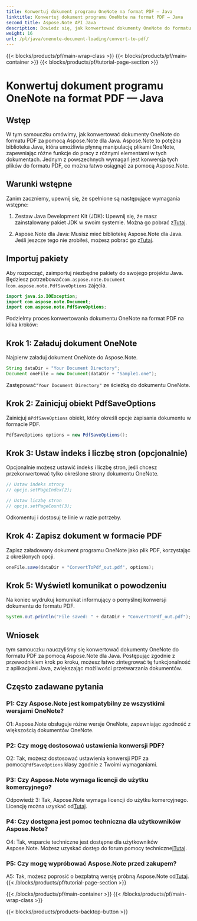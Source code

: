```yaml
---
title: Konwertuj dokument programu OneNote na format PDF — Java
linktitle: Konwertuj dokument programu OneNote na format PDF — Java
second_title: Aspose.Note API Java
description: Dowiedz się, jak konwertować dokumenty OneNote do formatu PDF przy użyciu Aspose.Note dla Java. Zwiększ swoje możliwości przetwarzania dokumentów dzięki temu przewodnikowi krok po kroku.
weight: 16
url: /pl/java/onenote-document-loading/convert-to-pdf/
---
```


{{< blocks/products/pf/main-wrap-class >}}
{{< blocks/products/pf/main-container >}}
{{< blocks/products/pf/tutorial-page-section >}}

# Konwertuj dokument programu OneNote na format PDF — Java

## Wstęp

W tym samouczku omówimy, jak konwertować dokumenty OneNote do formatu PDF za pomocą Aspose.Note dla Java. Aspose.Note to potężna biblioteka Java, która umożliwia płynną manipulację plikami OneNote, zapewniając różne funkcje do pracy z różnymi elementami w tych dokumentach. Jednym z powszechnych wymagań jest konwersja tych plików do formatu PDF, co można łatwo osiągnąć za pomocą Aspose.Note.

## Warunki wstępne

Zanim zaczniemy, upewnij się, że spełnione są następujące wymagania wstępne:

1.  Zestaw Java Development Kit (JDK): Upewnij się, że masz zainstalowany pakiet JDK w swoim systemie. Można go pobrać z[Tutaj](https://www.oracle.com/java/technologies/javase-jdk15-downloads.html).

2.  Aspose.Note dla Java: Musisz mieć bibliotekę Aspose.Note dla Java. Jeśli jeszcze tego nie zrobiłeś, możesz pobrać go z[Tutaj](https://releases.aspose.com/note/java/).

## Importuj pakiety

Aby rozpocząć, zaimportuj niezbędne pakiety do swojego projektu Java. Będziesz potrzebować`com.aspose.note.Document` I`com.aspose.note.PdfSaveOptions` zajęcia.

```java
import java.io.IOException;
import com.aspose.note.Document;
import com.aspose.note.PdfSaveOptions;
```

Podzielmy proces konwertowania dokumentu OneNote na format PDF na kilka kroków:

## Krok 1: Załaduj dokument OneNote

Najpierw załaduj dokument OneNote do Aspose.Note.

```java
String dataDir = "Your Document Directory";
Document oneFile = new Document(dataDir + "Sample1.one");
```

 Zastępować`"Your Document Directory"` ze ścieżką do dokumentu OneNote.

## Krok 2: Zainicjuj obiekt PdfSaveOptions

 Zainicjuj a`PdfSaveOptions` obiekt, który określi opcje zapisania dokumentu w formacie PDF.

```java
PdfSaveOptions options = new PdfSaveOptions();
```

## Krok 3: Ustaw indeks i liczbę stron (opcjonalnie)

Opcjonalnie możesz ustawić indeks i liczbę stron, jeśli chcesz przekonwertować tylko określone strony dokumentu OneNote.

```java
// Ustaw indeks strony
// opcje.setPageIndex(2);

// Ustaw liczbę stron
// opcje.setPageCount(3);
```

Odkomentuj i dostosuj te linie w razie potrzeby.

## Krok 4: Zapisz dokument w formacie PDF

Zapisz załadowany dokument programu OneNote jako plik PDF, korzystając z określonych opcji.

```java
oneFile.save(dataDir + "ConvertToPdf_out.pdf", options);
```

## Krok 5: Wyświetl komunikat o powodzeniu

Na koniec wydrukuj komunikat informujący o pomyślnej konwersji dokumentu do formatu PDF.

```java
System.out.println("File saved: " + dataDir + "ConvertToPdf_out.pdf");
```

## Wniosek

tym samouczku nauczyliśmy się konwertować dokumenty OneNote do formatu PDF za pomocą Aspose.Note dla Java. Postępując zgodnie z przewodnikiem krok po kroku, możesz łatwo zintegrować tę funkcjonalność z aplikacjami Java, zwiększając możliwości przetwarzania dokumentów.

## Często zadawane pytania

### P1: Czy Aspose.Note jest kompatybilny ze wszystkimi wersjami OneNote?

O1: Aspose.Note obsługuje różne wersje OneNote, zapewniając zgodność z większością dokumentów OneNote.

### P2: Czy mogę dostosować ustawienia konwersji PDF?

 O2: Tak, możesz dostosować ustawienia konwersji PDF za pomocą`PdfSaveOptions` klasy zgodnie z Twoimi wymaganiami.

### P3: Czy Aspose.Note wymaga licencji do użytku komercyjnego?

 Odpowiedź 3: Tak, Aspose.Note wymaga licencji do użytku komercyjnego. Licencję można uzyskać od[Tutaj](https://purchase.aspose.com/buy).

### P4: Czy dostępna jest pomoc techniczna dla użytkowników Aspose.Note?

 O4: Tak, wsparcie techniczne jest dostępne dla użytkowników Aspose.Note. Możesz uzyskać dostęp do forum pomocy technicznej[Tutaj](https://forum.aspose.com/c/note/28).

### P5: Czy mogę wypróbować Aspose.Note przed zakupem?

A5: Tak, możesz poprosić o bezpłatną wersję próbną Aspose.Note od[Tutaj](https://releases.aspose.com/).
{{< /blocks/products/pf/tutorial-page-section >}}

{{< /blocks/products/pf/main-container >}}
{{< /blocks/products/pf/main-wrap-class >}}

{{< blocks/products/products-backtop-button >}}
